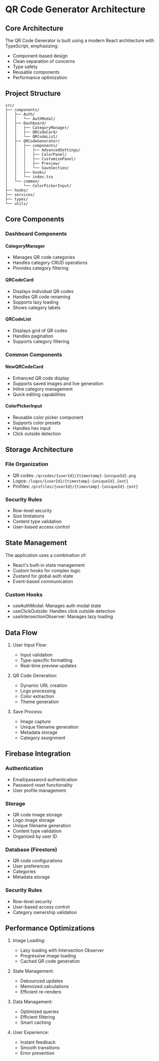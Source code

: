 # QR Code Generator Architecture

## Core Architecture

The QR Code Generator is built using a modern React architecture with TypeScript, emphasizing:
- Component-based design
- Clean separation of concerns
- Type safety
- Reusable components
- Performance optimization

## Project Structure

```
src/
├── components/
│   ├── Auth/
│   │   └── AuthModal/
│   ├── Dashboard/
│   │   ├── CategoryManager/
│   │   ├── QRCodeCard/
│   │   └── QRCodeList/
│   ├── QRCodeGenerator/
│   │   ├── components/
│   │   │   ├── AdvancedSettings/
│   │   │   ├── ColorPanel/
│   │   │   ├── CustomizePanel/
│   │   │   ├── Preview/
│   │   │   └── SaveSection/
│   │   ├── hooks/
│   │   └── index.tsx
│   └── common/
│       └── ColorPickerInput/
├── hooks/
├── services/
├── types/
└── utils/
```

## Core Components

### Dashboard Components

#### CategoryManager
- Manages QR code categories
- Handles category CRUD operations
- Provides category filtering

#### QRCodeCard
- Displays individual QR codes
- Handles QR code renaming
- Supports lazy loading
- Shows category labels

#### QRCodeList
- Displays grid of QR codes
- Handles pagination
- Supports category filtering

### Common Components

#### NewQRCodeCard
- Enhanced QR code display
- Supports saved images and live generation
- Inline category management
- Quick editing capabilities

#### ColorPickerInput
- Reusable color picker component
- Supports color presets
- Handles hex input
- Click outside detection

## Storage Architecture

### File Organization
- QR codes: `/qrcodes/{userId}/{timestamp}-{uniqueId}.png`
- Logos: `/logos/{userId}/{timestamp}-{uniqueId}.{ext}`
- Profiles: `/profiles/{userId}/{timestamp}-{uniqueId}.{ext}`

### Security Rules
- Row-level security
- Size limitations
- Content type validation
- User-based access control

## State Management

The application uses a combination of:
- React's built-in state management
- Custom hooks for complex logic
- Zustand for global auth state
- Event-based communication

### Custom Hooks

- useAuthModal: Manages auth modal state
- useClickOutside: Handles click outside detection
- useIntersectionObserver: Manages lazy loading

## Data Flow

1. User Input Flow:
   - Input validation
   - Type-specific formatting
   - Real-time preview updates

2. QR Code Generation:
   - Dynamic URL creation
   - Logo processing
   - Color extraction
   - Theme generation

3. Save Process:
   - Image capture
   - Unique filename generation
   - Metadata storage
   - Category assignment

## Firebase Integration

### Authentication
- Email/password authentication
- Password reset functionality
- User profile management

### Storage
- QR code image storage
- Logo image storage
- Unique filename generation
- Content type validation
- Organized by user ID

### Database (Firestore)
- QR code configurations
- User preferences
- Categories
- Metadata storage

### Security Rules
- Row-level security
- User-based access control
- Category ownership validation

## Performance Optimizations

1. Image Loading:
   - Lazy loading with Intersection Observer
   - Progressive image loading
   - Cached QR code generation

2. State Management:
   - Debounced updates
   - Memoized calculations
   - Efficient re-renders

3. Data Management:
   - Optimized queries
   - Efficient filtering
   - Smart caching

4. User Experience:
   - Instant feedback
   - Smooth transitions
   - Error prevention